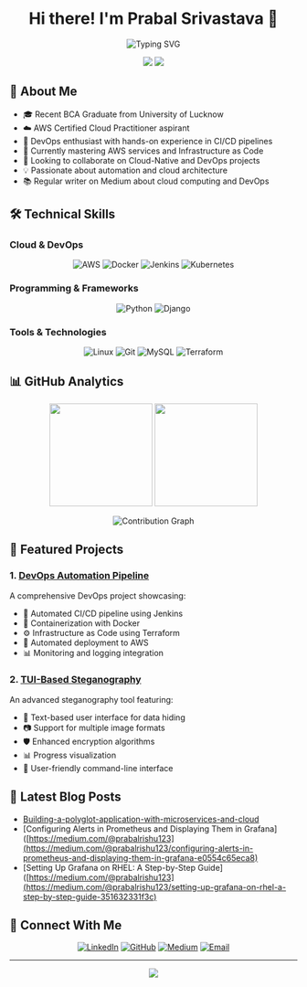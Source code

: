 <h1 align="center">Hi there! I'm Prabal Srivastava 👋</h1>

<p align="center">
  <img src="https://readme-typing-svg.herokuapp.com?font=Fira+Code&pause=1000&width=435&lines=Cloud+Computing+Enthusiast;DevOps+Learner;Python" alt="Typing SVG" />
</p>

<div align="center">
  
[![](https://komarev.com/ghpvc/?username=Prabal-Srivastava&color=blue&label=Profile+Views)](https://github.com/Prabal-Srivastava)
[![](https://img.shields.io/github/followers/Prabal-Srivastava?label=Followers&style=social)](https://github.com/Prabal-Srivastava)


</div>

## 💫 About Me
- 🎓 Recent BCA Graduate from University of Lucknow
- ☁️ AWS Certified Cloud Practitioner aspirant
- 🚀 DevOps enthusiast with hands-on experience in CI/CD pipelines
- 🌱 Currently mastering AWS services and Infrastructure as Code
- 👯 Looking to collaborate on Cloud-Native and DevOps projects
- 💡 Passionate about automation and cloud architecture
- 📚 Regular writer on Medium about cloud computing and DevOps

## 🛠️ Technical Skills

### Cloud & DevOps
<p align="center">
  <img src="https://img.shields.io/badge/AWS-%23FF9900.svg?style=for-the-badge&logo=amazon-aws&logoColor=white" alt="AWS" />
  <img src="https://img.shields.io/badge/docker-%230db7ed.svg?style=for-the-badge&logo=docker&logoColor=white" alt="Docker" />
  <img src="https://img.shields.io/badge/Jenkins-%232C5263.svg?style=for-the-badge&logo=jenkins&logoColor=white" alt="Jenkins" />
  <img src="https://img.shields.io/badge/kubernetes-%23326ce5.svg?style=for-the-badge&logo=kubernetes&logoColor=white" alt="Kubernetes" />
</p>

### Programming & Frameworks
<p align="center">
  <img src="https://img.shields.io/badge/python-3670A0?style=for-the-badge&logo=python&logoColor=ffdd54" alt="Python" />
  <img src="https://img.shields.io/badge/django-%23092E20.svg?style=for-the-badge&logo=django&logoColor=white" alt="Django" />
</p>

### Tools & Technologies
<p align="center">
  <img src="https://img.shields.io/badge/linux-FCC624?style=for-the-badge&logo=linux&logoColor=black" alt="Linux" />
  <img src="https://img.shields.io/badge/git-%23F05033.svg?style=for-the-badge&logo=git&logoColor=white" alt="Git" />
  <img src="https://img.shields.io/badge/mysql-%2300f.svg?style=for-the-badge&logo=mysql&logoColor=white" alt="MySQL" />
  <img src="https://img.shields.io/badge/terraform-%235835CC.svg?style=for-the-badge&logo=terraform&logoColor=white" alt="Terraform" />
</p>

## 📊 GitHub Analytics
<p align="center">
  <img src="https://github-readme-stats.vercel.app/api?username=Prabal-Srivastava&show_icons=true&theme=tokyonight&hide_border=true&include_all_commits=true&count_private=true" height="180" />
  <img src="https://github-readme-streak-stats.herokuapp.com/?user=Prabal-Srivastava&theme=tokyonight&hide_border=true" height="180" />
</p>

<p align="center">
  <img src="https://github-readme-activity-graph.vercel.app/graph?username=Prabal-Srivastava&theme=tokyo-night&hide_border=true" alt="Contribution Graph" />
</p>

## 🌟 Featured Projects

### 1. [DevOps Automation Pipeline](https://github.com/Prabal-Srivastava/devops_project)
A comprehensive DevOps project showcasing:
- 🔄 Automated CI/CD pipeline using Jenkins
- 🐳 Containerization with Docker
- ⚙️ Infrastructure as Code using Terraform
- 🚀 Automated deployment to AWS
- 📊 Monitoring and logging integration

### 2. [TUI-Based Steganography](https://github.com/Prabal-Srivastava/Stegnography_TUI_Based_Project)
An advanced steganography tool featuring:
- 🔐 Text-based user interface for data hiding
- 📷 Support for multiple image formats
- 🛡️ Enhanced encryption algorithms
- 📊 Progress visualization
- 🎯 User-friendly command-line interface

## 📝 Latest Blog Posts
<!-- BLOG-POST-LIST:START -->
- [Building-a-polyglot-application-with-microservices-and-cloud](https://medium.com/@prabalrishu123/building-a-polyglot-application-with-microservices-and-cloud-28a8d957de0d)
- [Configuring Alerts in Prometheus and Displaying Them in Grafana]([https://medium.com/@prabalrishu123](https://medium.com/@prabalrishu123/configuring-alerts-in-prometheus-and-displaying-them-in-grafana-e0554c65eca8)
- [Setting Up Grafana on RHEL: A Step-by-Step Guide]([https://medium.com/@prabalrishu123](https://medium.com/@prabalrishu123/setting-up-grafana-on-rhel-a-step-by-step-guide-351632331f3c)
<!-- BLOG-POST-LIST:END -->

## 🤝 Connect With Me
<p align="center">
  <a href="https://www.linkedin.com/in/srivastava-prabal"><img src="https://img.shields.io/badge/LinkedIn-%230077B5.svg?style=for-the-badge&logo=linkedin&logoColor=white" alt="LinkedIn" /></a>
  <a href="https://github.com/Prabal-Srivastava"><img src="https://img.shields.io/badge/GitHub-%23121011.svg?style=for-the-badge&logo=github&logoColor=white" alt="GitHub" /></a>
  <a href="https://medium.com/@prabalrishu123"><img src="https://img.shields.io/badge/Medium-12100E?style=for-the-badge&logo=medium&logoColor=white" alt="Medium" /></a>
  <a href="mailto:prabalrishu123@gmail.com"><img src="https://img.shields.io/badge/Email-D14836?style=for-the-badge&logo=gmail&logoColor=white" alt="Email" /></a>
</p>

---

<p align="center">
  <img src="https://capsule-render.vercel.app/api?type=waving&color=gradient&height=100&section=footer" />
</p>
